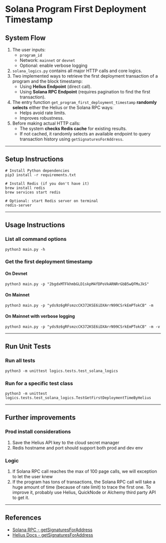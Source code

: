 # Solana Program First Deployment Timestamp

## System Flow
1. The user inputs:
   - `program_id`
   - Network: `mainnet` or `devnet`
   - Optional: enable verbose logging
2. `solana_logics.py` contains all major HTTP calls and core logics.
3. Two implemented ways to retrieve the first deployment transaction of a program and the block timestamp:
   - Using **Helius Endpoint** (direct call).
   - Using **Solana RPC Endpoint** (requires pagination to find the first transaction).
4. The entry function `get_program_first_deployment_timestamp` **randomly selects** either the Helius or the Solana RPC ways:
   - Helps avoid rate limits.
   - Improves robustness.
5. Before making actual HTTP calls:
   - The system **checks Redis cache** for existing results.
   - If not cached, it randomly selects an available endpoint to query transaction history using `getSignaturesForAddress`.

---
## Setup Instructions
```
# Install Python dependencies
pip3 install -r requirements.txt

# Install Redis (if you don't have it)
brew install redis
brew services start redis

# Optional: start Redis server on terminal
redis-server
```

---
## Usage Instructions
### List all command options
```
python3 main.py -h
```

### Get the first deployment timestamp
#### On **Devnet**
```
python3 main.py -p "2bgdxMTFkhmbGLD1skpM4fDPoVkARNRrGbB5wQFMuJkS"
```

#### On **Mainnet**
```
python3 main.py -p "yds9z6gRFsmzcCK372KSE6iDXArrN99CSrkEmPTokCB" -m
```

#### On **Mainnet with verbose logging**
```
python3 main.py -p "yds9z6gRFsmzcCK372KSE6iDXArrN99CSrkEmPTokCB" -m -v

```

---
## Run Unit Tests
### Run all tests
```
python3 -m unittest logics.tests.test_solana_logics
```

### Run for a specific test class
```
python3 -m unittest logics.tests.test_solana_logics.TestGetFirstDeploymentTimeByHelius
```

---
## Further improvements

### Prod install considerations
1. Save the Helius API key to the cloud secret manager
2. Redis hostname and port should support both prod and dev env
### Logic
1. If Solana RPC call reaches the max of 100 page calls, we will exception to let the user knew
2. If the program has tons of transactions, the Solana RPC call will take a huge amount of time (because of rate limit)
    to trace the first one. To improve it, probably use Helius, QuickNode or Alchemy third party API to get it.

---
## References
- [Solana RPC - getSignaturesForAddress](https://solana.com/docs/rpc/http/getsignaturesforaddress)
- [Helius Docs - getSignaturesForAddress](https://docs.helius.dev/rpc/http/getsignaturesforaddress)
